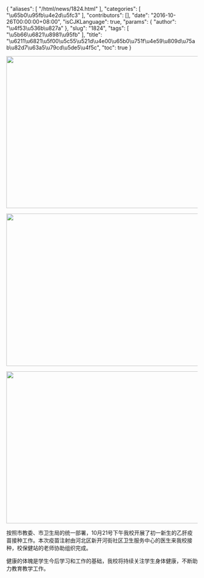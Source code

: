 {
    "aliases": [
        "/html/news/1824.html"
    ],
    "categories": [
        "\u65b0\u95fb\u4e2d\u5fc3"
    ],
    "contributors": [],
    "date": "2016-10-26T00:00:00+08:00",
    "isCJKLanguage": true,
    "params": {
        "author": "\u4f53\u536b\u827a"
    },
    "slug": "1824",
    "tags": [
        "\u5b66\u6821\u8981\u95fb"
    ],
    "title": "\u6211\u6821\u5f00\u5c55\u521d\u4e00\u65b0\u751f\u4e59\u809d\u75ab\u82d7\u63a5\u79cd\u5de5\u4f5c",
    "toc": true
}


<img
    src="https://cdn.tfls.online/mirror/full/0446937c3979b616aa033d11920ed5c83b9fa59c.jpg"
    style="display:block;margin-left:auto;margin-right:auto;"
    decoding="async"
    fetchpriority="auto"
    loading="lazy"
    height="400"
    width="600"
/>





<img
    src="https://cdn.tfls.online/mirror/full/0e095e56686d75ae260efb17ba666d99b724bb81.jpg"
    style="display:block;margin-left:auto;margin-right:auto;"
    decoding="async"
    fetchpriority="auto"
    loading="lazy"
    height="401"
    width="600"
/>





<img
    src="https://cdn.tfls.online/mirror/full/61788e80dac5592459cecda2821b018a2a839587.jpg"
    style="display:block;margin-left:auto;margin-right:auto;"
    decoding="async"
    fetchpriority="auto"
    loading="lazy"
    height="400"
    width="600"
/>







按照市教委、市卫生局的统一部署，10月21号下午我校开展了初一新生的乙肝疫苗接种工作。本次疫苗注射由河北区新开河街社区卫生服务中心的医生来我校接种，校保健站的老师协助组织完成。




健康的体魄是学生今后学习和工作的基础，我校将持续关注学生身体健康，不断助力教育教学工作。




 



